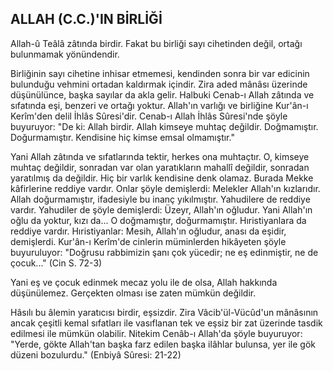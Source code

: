 ## ALLAH (C.C.)'IN BİRLİĞİ

Allah-û Teâlâ zâtında birdir. Fakat bu birliği sayı cihetinden değil, ortağı bulunmamak yönündendir.

Birliğinin sayı cihetine inhisar etmemesi, kendinden sonra bir var edicinin bulunduğu vehmini ortadan kaldırmak içindir. Zira aded mânâsı üzerinde düşünülünce, başka sayılar da akla gelir. Halbuki Cenab-ı Allah zâtında ve sıfatında eşi, benzeri ve ortağı yoktur. Allah'ın varlığı ve birliğine Kur'ân-ı Kerîm'den delil İhlâs Sûresi'dir. Cenab-ı Allah İhlâs Sûresi'nde şöyle buyuruyor: "De ki: Allah birdir. Allah kimseye muhtaç değildir. Doğmamıştır. Doğurmamıştır. Kendisine hiç kimse emsal olmamıştır."

Yani Allah zâtında ve sıfatlarında tektir, herkes ona muhtaçtır. O, kimseye muhtaç değildir, sonradan var olan yaratıkların mahallî değildir, sonradan yaratılmış da değildir. Hiç bir varlık kendisine denk olamaz. Burada Mekke kâfirlerine reddiye vardır. Onlar şöyle demişlerdi: Melekler Allah'ın kızlarıdır. Allah doğurmamıştır, ifa­desiyle bu inanç yıkılmıştır. Yahudilere de reddiye vardır. Yahudi­ler de şöyle demişlerdi: Üzeyr, Allah'ın oğludur. Yani Allah'ın oğ­lu da yoktur, kızı da... O doğmamıştır, doğurmamıştır. Hıristiyanlara da reddiye vardır. Hıristiyanlar: Mesih, Allah'ın oğludur, anası da eşidir, demişlerdi. Kur'ân-ı Kerîm'de cinlerin müminlerden hikâyeten şöyle buyuruluyor: "Doğrusu rabbimizin şanı çok yücedir;
ne eş edinmiştir, ne de çocuk..." (Cin S. 72-3)

Yani eş ve çocuk edinmek mecaz yolu ile de olsa, Allah hak­kında düşünülemez. Gerçekten olması ise zaten mümkün değildir.

Hâsılı bu âlemin yaratıcısı birdir, eşsizdir. Zira Vâcib'ül-Vücûd'un mânâsının ancak çeşitli kemal sıfatları ile vasıflanan tek ve eşsiz bir zat üzerinde tasdik edilmesi ile mümkün olabilir. Nitekim Cenâb-ı Allah'da şöyle buyuruyor: "Yerde, gökte Allah'tan başka farz edilen başka ilâhlar bulunsa, yer ile gök düzeni bozulurdu." (Enbiyâ Sûresi: 21-22)

